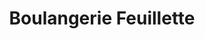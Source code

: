 ---
title: "Boulangerie Feuillette"
url: /joue-les-tours/boulangerie-feuillette/
shop: boulangerie
---
